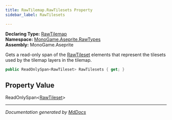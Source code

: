 ```yaml
---
title: RawTilemap.RawTilesets Property
sidebar_label: RawTilesets

---
```


**Declaring Type:** [RawTilemap](../)  
**Namespace:** [MonoGame.Aseprite.RawTypes](../../)  
**Assembly:** MonoGame.Aseprite

Gets a read\-only span of the [RawTileset](../../RawTileset/) elements that represent the tilesets used by the  tilemap layers in the tilemap.

```csharp
public ReadOnlySpan<RawTileset> RawTilesets { get; }
```

## Property Value

ReadOnlySpan\<[RawTileset](../../RawTileset/)\>

___

*Documentation generated by [MdDocs](https://github.com/ap0llo/mddocs)*
